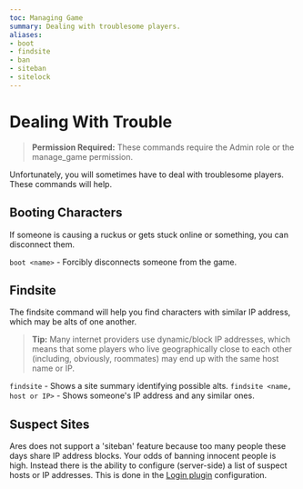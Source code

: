 ```yaml
---
toc: Managing Game
summary: Dealing with troublesome players.
aliases:
- boot
- findsite
- ban
- siteban
- sitelock
---
```

# Dealing With Trouble

> **Permission Required:** These commands require the Admin role or the manage\_game permission.

Unfortunately, you will sometimes have to deal with troublesome players.  These commands will help.

## Booting Characters

If someone is causing a ruckus or gets stuck online or something, you can disconnect them.

 `boot <name>` - Forcibly disconnects someone from the game.

## Findsite

The findsite command will help you find characters with similar IP address, which may be alts of one another.

> **Tip:**  Many internet providers use dynamic/block IP addresses, which means that some players who live geographically close to each other (including, obviously, roommates) may end up with the same host name or IP.

`findsite` - Shows a site summary identifying possible alts.
`findsite <name, host or IP>` - Shows someone's IP address and any similar ones.

## Suspect Sites

Ares does not support a 'siteban' feature because too many people these days share IP address blocks.  Your odds of banning innocent people is high.  Instead there is the ability to configure (server-side) a list of suspect hosts or IP addresses.  This is done in the [Login plugin](/help/login/config) configuration.

